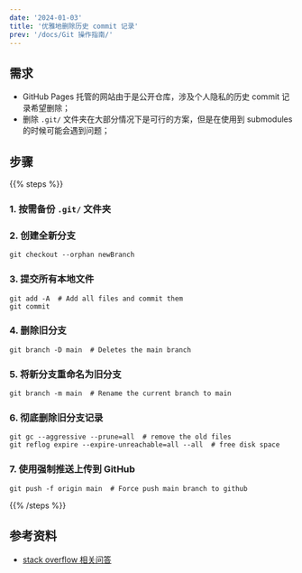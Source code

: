 ```yaml
---
date: '2024-01-03'
title: '优雅地删除历史 commit 记录'
prev: '/docs/Git 操作指南/'
---
```


## 需求

- GitHub Pages 托管的网站由于是公开仓库，涉及个人隐私的历史 commit 记录希望删除；
- 删除 `.git/` 文件夹在大部分情况下是可行的方案，但是在使用到 submodules 的时候可能会遇到问题；

## 步骤

{{% steps %}}

### 1. 按需备份 `.git/` 文件夹

### 2. 创建全新分支

```shell
git checkout --orphan newBranch
```

### 3. 提交所有本地文件

```shell
git add -A  # Add all files and commit them
git commit
```

### 4. 删除旧分支

```shell
git branch -D main  # Deletes the main branch
```

### 5. 将新分支重命名为旧分支

```shell
git branch -m main  # Rename the current branch to main
```

### 6. 彻底删除旧分支记录

```shell
git gc --aggressive --prune=all  # remove the old files
git reflog expire --expire-unreachable=all --all  # free disk space
```

### 7. 使用强制推送上传到 GitHub

```shell
git push -f origin main  # Force push main branch to github
```

{{% /steps %}}

## 参考资料

- [stack overflow 相关问答](https://stackoverflow.com/questions/9683279/make-the-current-commit-the-only-initial-commit-in-a-git-repository)